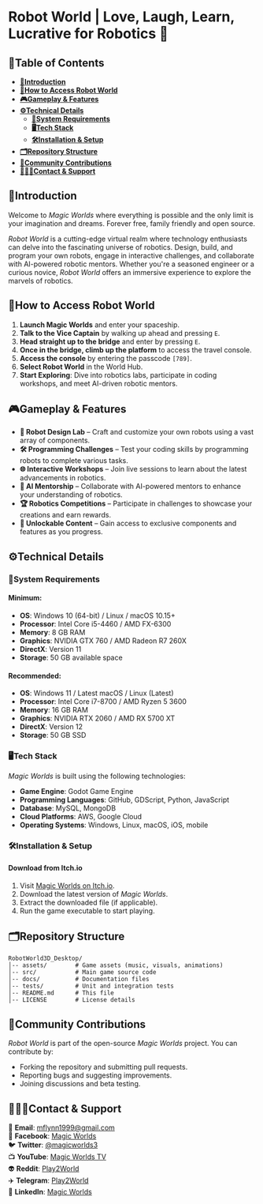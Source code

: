 # **Robot World | Love, Laugh, Learn, Lucrative for Robotics 🤖**

## **🧾Table of Contents**

  - [**📖Introduction**](#introduction)
  - [**🚀How to Access Robot World**](#how-to-access-robot-world)
  - [**🎮Gameplay \& Features**](#gameplay--features)
  - [**⚙️Technical Details**](#️technical-details)
    - [**🚨System Requirements**](#system-requirements)
    - [**🖥️Tech Stack**](#️tech-stack)
    - [**🛠️Installation \& Setup**](#️installation--setup)
  - [**🗂️Repository Structure**](#️repository-structure)
  - [**🤝Community Contributions**](#community-contributions)
  - [**👨🏻‍💻Contact \& Support**](#contact--support)

## **📖Introduction**<a name="Introduction"></a>

Welcome to _Magic Worlds_ where everything is possible and the only limit is your imagination and dreams. Forever free, family friendly and open source.

_Robot World_ is a cutting-edge virtual realm where technology enthusiasts can delve into the fascinating universe of robotics. Design, build, and program your own robots, engage in interactive challenges, and collaborate with AI-powered robotic mentors. Whether you're a seasoned engineer or a curious novice, _Robot World_ offers an immersive experience to explore the marvels of robotics.

## **🚀How to Access Robot World**<a name="How-to-access"></a>

1. **Launch Magic Worlds** and enter your spaceship.
2. **Talk to the Vice Captain** by walking up ahead and pressing `E`.
3. **Head straight up to the bridge** and enter by pressing `E`.
4. **Once in the bridge, climb up the platform** to access the travel console.
5. **Access the console** by entering the passcode `[789]`.
6. **Select Robot World** in the World Hub.
7. **Start Exploring**: Dive into robotics labs, participate in coding workshops, and meet AI-driven robotic mentors.

## **🎮Gameplay & Features**<a name="features"></a>

- **🤖 Robot Design Lab** – Craft and customize your own robots using a vast array of components.
- **🛠️ Programming Challenges** – Test your coding skills by programming robots to complete various tasks.
- **🌐 Interactive Workshops** – Join live sessions to learn about the latest advancements in robotics.
- **🧠 AI Mentorship** – Collaborate with AI-powered mentors to enhance your understanding of robotics.
- **🏆 Robotics Competitions** – Participate in challenges to showcase your creations and earn rewards.
- **🎁 Unlockable Content** – Gain access to exclusive components and features as you progress.

## **⚙️Technical Details**<a name="techdetails"></a>

### **🚨System Requirements**

#### Minimum:

- **OS**: Windows 10 (64-bit) / Linux / macOS 10.15+
- **Processor**: Intel Core i5-4460 / AMD FX-6300
- **Memory**: 8 GB RAM
- **Graphics**: NVIDIA GTX 760 / AMD Radeon R7 260X
- **DirectX**: Version 11
- **Storage**: 50 GB available space

#### Recommended:

- **OS**: Windows 11 / Latest macOS / Linux (Latest)
- **Processor**: Intel Core i7-8700 / AMD Ryzen 5 3600
- **Memory**: 16 GB RAM
- **Graphics**: NVIDIA RTX 2060 / AMD RX 5700 XT
- **DirectX**: Version 12
- **Storage**: 50 GB SSD

### **🖥️Tech Stack**

_Magic Worlds_ is built using the following technologies:
- **Game Engine**: Godot Game Engine
- **Programming Languages**: GitHub, GDScript, Python, JavaScript
- **Database**: MySQL, MongoDB
- **Cloud Platforms**: AWS, Google Cloud
- **Operating Systems**: Windows, Linux, macOS, iOS, mobile

### **🛠️Installation & Setup**

#### **Download from Itch.io**

1. Visit [Magic Worlds on Itch.io](https://magicworlds.itch.io/magic-world).
2. Download the latest version of _Magic Worlds_.
3. Extract the downloaded file (if applicable).
4. Run the game executable to start playing.

## **🗂️Repository Structure**<a name="repo-structure"></a>

```plaintext
RobotWorld3D_Desktop/
│-- assets/        # Game assets (music, visuals, animations)
│-- src/           # Main game source code
│-- docs/          # Documentation files
│-- tests/         # Unit and integration tests
│-- README.md      # This file
│-- LICENSE        # License details
```

## **🤝Community Contributions**<a name="contributions"></a>

_Robot World_ is part of the open-source _Magic Worlds_ project. You can contribute by:

- Forking the repository and submitting pull requests.
- Reporting bugs and suggesting improvements.
- Joining discussions and beta testing.

## **👨🏻‍💻Contact & Support**<a name="contact-support"></a>

📧 **Email**: mflynn1999@gmail.com  
📘 **Facebook**: [Magic Worlds](https://www.facebook.com/MagikWorlds)  
🐦 **Twitter**: [@magicworlds3](https://x.com/magicworlds3)  
📺 **YouTube**: [Magic Worlds TV](https://youtube.com/@magicworldstv?si=FHtkbuWJh5aYKmQy)  
👽 **Reddit**: [Play2World](https://www.reddit.com/user/Play2World/)  
✈️ **Telegram**: [Play2World](https://t.me/Play2World)  
🔗 **LinkedIn**: [Magic Worlds](https://www.linkedin.com/company/magic-worlds/)
